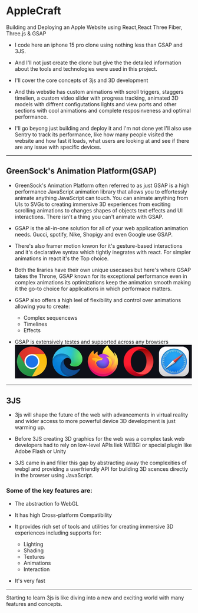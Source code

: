 # AppleCraft

Building and Deploying an Apple Website using React,React Three Fiber, Three.js & GSAP

- I code here an iphone 15 pro clone using nothing less than GSAP and 3JS.

- And I'll not just create the clone but give the the detailed information about the tools and technologies were used in this project.

- I'll cover the core concepts of 3js and 3D development
- And this webstie has custom animations with scroll triggers, staggers timelien, a custom video slider with progress tracking, animated 3D models with diffrent configutations lights and view ports and other sections with cool animations and complete resposinveness and optimal performance.

- I'll go beyong just building and deploy it and I'm not done yet I'll also use Sentry to track its performance, like how many people visited the website and how fast it loads, what users are looking at and see if there are any issue with specific devices.

---

## GreenSock's Animation Platform(GSAP)

- GreenSock's Animation Platform often referred to as just GSAP is a high performance JavaScript animation library that allows you to effortessly animate anything JavaScript can touch. You can animate anything from UIs to SVGs to creating immersive 3D experiences from exciting scrolling animations to changes shapes of objects text effects and UI interactions. There isn't a thing you can't animate with GSAP.
- GSAP is the all-in-one solution for all of your web application animation needs. Gucci, spotify, Nike, Shopigy and even Google use GSAP.

- There's also framer motion knwon for it's gesture-based interactions and it's declarative syntax which tightly inegrates with react. For simpler animations in react it's the Top choice.

- Both the liraries have their own unique usecases but here's where GSAP takes the Throne, GSAP known for its exceptional performance even in complex animations its optimizations keep the animation smooth making it the go-to choice for applications in which performace matters.
- GSAP also offers a high leel of flexibility and control over animations allowing you to create:

  - Complex sequencews
  - Timelines
  - Effects

- GSAP is extensively testes and supported across any browsers
  ![attach the browsers image here](./Assets/Browsers.png)

---

## 3JS

- 3js will shape the future of the web with advancements in virtual reality and wider access to more powerful device 3D development is just warming up.

- Before 3JS creating 3D graphics for the web was a complex task web developers had to rely on low-level APIs liek WEBGl or special plugin like Adobe Flash or Unity

- 3JS came in and filler this gap by abstracting away the complexities of webgl and providing a userfriendly API for building 3D scences directly in the browser using JavaScript.

### Some of the key features are:

- The abstraction fo WebGL
- It has high Cross-platform Compatibility
- It provides rich set of tools and utilities for creating immersive 3D experiences including supports for:

  - Lighting
  - Shading
  - Textures
  - Animations
  - Interaction

- It's very fast

---

Starting to learn 3js is like diving into a new and exciting world with many features and concepts.
